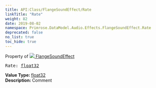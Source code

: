 ```yaml
---
title: API:Class/FlangeSoundEffect/Rate
linkTitle: "Rate"
weight: 82
date: 2019-08-02
namespace: Primrose.DataModel.Audio.Effects.FlangeSoundEffect.Rate
deprecated: false
no_list: true
toc_hide: true
---
```

Property of <a href="/docs/api-reference/Class/FlangeSoundEffect"><img src="/icons/silk/soundwave.png"/>&nbsp;FlangeSoundEffect</a>
<pre class="method-declaration">
Rate: <a class="type" href="/docs/api-reference/System/Primitives#single">float32</a></pre>
<b>Value Type: </b>
<a class="type" href="/docs/api-reference/System/Primitives#single">float32</a>
<br/>
<b>Description: </b>
Comment

